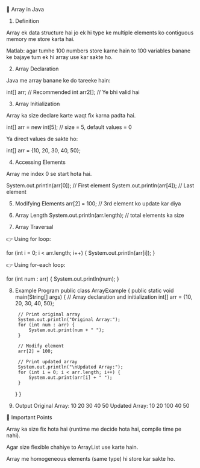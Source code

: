 🔹 Array in Java
1. Definition

Array ek data structure hai jo ek hi type ke multiple elements ko contiguous memory me store karta hai.

Matlab: agar tumhe 100 numbers store karne hain to 100 variables banane ke bajaye tum ek hi array use kar sakte ho.

2. Array Declaration

Java me array banane ke do tareeke hain:

int[] arr;      // Recommended
int arr2[];     // Ye bhi valid hai



3. Array Initialization

Array ka size declare karte waqt fix karna padta hai.

int[] arr = new int[5];  // size = 5, default values = 0


Ya direct values de sakte ho:

int[] arr = {10, 20, 30, 40, 50};

4. Accessing Elements

Array me index 0 se start hota hai.

System.out.println(arr[0]);  // First element
System.out.println(arr[4]);  // Last element

5. Modifying Elements
arr[2] = 100;   // 3rd element ko update kar diya

6. Array Length
System.out.println(arr.length);  // total elements ka size

7. Array Traversal

👉 Using for loop:

for (int i = 0; i < arr.length; i++) {
    System.out.println(arr[i]);
}


👉 Using for-each loop:

for (int num : arr) {
    System.out.println(num);
}

8. Example Program
public class ArrayExample {
    public static void main(String[] args) {
        // Array declaration and initialization
        int[] arr = {10, 20, 30, 40, 50};

        // Print original array
        System.out.println("Original Array:");
        for (int num : arr) {
            System.out.print(num + " ");
        }

        // Modify element
        arr[2] = 100;

        // Print updated array
        System.out.println("\nUpdated Array:");
        for (int i = 0; i < arr.length; i++) {
            System.out.print(arr[i] + " ");
        }
    }
}

9. Output
Original Array:
10 20 30 40 50
Updated Array:
10 20 100 40 50

🔹 Important Points

Array ka size fix hota hai (runtime me decide hota hai, compile time pe nahi).

Agar size flexible chahiye to ArrayList use karte hain.

Array me homogeneous elements (same type) hi store kar sakte ho.